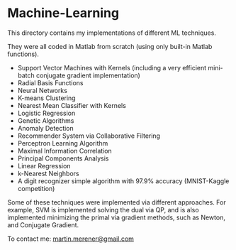 Machine-Learning
================

This directory contains my implementations of different ML techniques. 

They were all coded in Matlab from scratch (using only built-in Matlab functions).

- Support Vector Machines with Kernels (including a very efficient mini-batch conjugate gradient implementation)
- Radial Basis Functions
- Neural Networks
- K-means Clustering
- Nearest Mean Classifier with Kernels
- Logistic Regression
- Genetic Algorithms
- Anomaly Detection
- Recommender System via Collaborative Filtering
- Perceptron Learning Algorithm
- Maximal Information Correlation
- Principal Components Analysis
- Linear Regression
- k-Nearest Neighbors
- A digit recognizer simple algorithm with 97.9% accuracy (MNIST-Kaggle competition) 

Some of these techniques were implemented via different approaches. For example, SVM is implemented solving the dual via QP, and is also implemented minimizing the primal via gradient methods, such as Newton, and Conjugate Gradient.




To contact me: martin.merener@gmail.com
